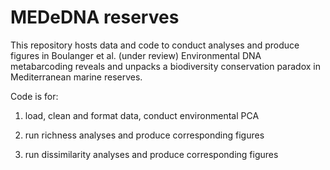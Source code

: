 # MEDeDNA reserves
This repository hosts data and code to conduct analyses and produce figures in Boulanger et al. (under review) 
Environmental DNA metabarcoding reveals and unpacks a biodiversity conservation paradox in Mediterranean marine reserves.

Code is for:
 
1. load, clean and format data, conduct environmental PCA

2. run richness analyses and produce corresponding figures

3. run dissimilarity analyses and produce corresponding figures